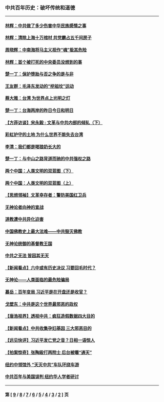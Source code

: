 ### 中共百年历史：破坏传统和道德
---
#### [林辉：中共做了多少伤害中华民族感情之事](../../pages/nf1176114/n14070968.md?10210430) 
#### [林辉：清除上海十万棺材 共党霸占五千间房子](../../pages/nf1176114/n14033735.md?10210430) 
#### [周晓辉：中南海将马主义视作“魂”极其危险](../../pages/nf1176114/n14026892.md?10210430) 
#### [林辉：首个被打死的中央委员没想到的事](../../pages/nf1176114/n13987400.md?10210430) 
#### [楚一丁：保护堕胎与否之争的是与非](../../pages/nf1176114/n13815642.md?10210430) 
#### [王友群：毛泽东发动的“挖祖坟”运动](../../pages/nf1176114/n13723639.md?10210430) 
#### [蔡大雅：台湾 为世界点上光明之灯](../../pages/nf1176114/n13531530.md?10210430) 
#### [楚一丁：台海两岸的昨日今日和明日](../../pages/nf1176114/n13531468.md?10210430) 
#### [【方菲访谈】宋永毅 : 文革与中共内部的倾轧（下）](../../pages/nf1176114/n13486836.md?10210430) 
#### [彩虹护守的土地 为什么世界不能失去台湾](../../pages/nf1176114/n13476849.md?10210430) 
#### [李清：我们都是喝狼奶长大的](../../pages/nf1176114/n13471478.md?10210430) 
#### [楚一丁：与中山之路背道而驰的中共强权之路](../../pages/nf1176114/n13437270.md?10210430) 
#### [两个中国：人类文明的双蓝图（下）](../../pages/nf1176114/n13423132.md?10210430) 
#### [两个中国：人类文明的双蓝图（上）](../../pages/nf1176114/n13422687.md?10210430) 
#### [【思想领袖】文革幸存者：警防美国红卫兵](../../pages/nf1176114/n13339289.md?10210430) 
#### [无神论者向神的宣战](../../pages/nf1176114/n13281535.md?10210430) 
#### [道教遭中共异化迫害](../../pages/nf1176114/n13281463.md?10210430) 
#### [中国佛教史上最大法难——中共毁灭佛教](../../pages/nf1176114/n13281397.md?10210430) 
#### [无神论统御的基督教王国](../../pages/nf1176114/n13281280.md?10210430) 
#### [中共之无法 皆因其无天](../../pages/nf1176114/n13281088.md?10210430) 
#### [【新闻看点】六中或有历史决议 习要回毛时代？](../../pages/nf1176114/n13222895.md?10210430) 
#### [无神论——人类面临的最危险骗局](../../pages/nf1176114/n13196137.md?10210430) 
#### [慕岳：百年变局 习近平是在开盘还是收官？](../../pages/nf1176114/n13206516.md?10210430) 
#### [戈壁东：中共是这个世界最邪恶的政权](../../pages/nf1176114/n13085641.md?10210430) 
#### [【唐浩视界】透视中共：疯狂造假数据四大目的](../../pages/nf1176114/n13080590.md?10210430) 
#### [【新闻看点】中共收集孕妇基因 三大邪恶目的](../../pages/nf1176114/n13077182.md?10210430) 
#### [【远见快评】习近平发亡党之音？日相一语惊人](../../pages/nf1176114/n13074809.md?10210430) 
#### [【拍案惊奇】张陶殴打两院士 后台被曝“通天”](../../pages/nf1176114/n13070496.md?10210430) 
#### [纽约中领馆外 “天灭中共”车队环绕车游](../../pages/nf1176114/n13070693.md?10210430) 
#### [中共百年与美国误判 纽约华人学者研讨](../../pages/nf1176114/n13067969.md?10210430) 

---
#### 第 [ [9](./9.md?10210430) / [8](./8.md?10210430) / [7](./7.md?10210430) / [6](./6.md?10210430) / [5](./5.md?10210430) / [4](./4.md?10210430) / [3](./3.md?10210430) / [2](./2.md?10210430) ] 页
